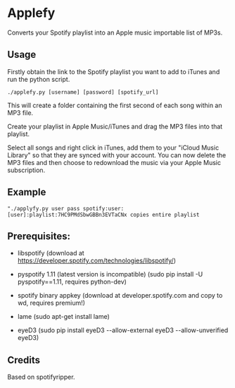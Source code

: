 Applefy
=============

Converts your Spotify playlist into an Apple music importable list of MP3s.

Usage
-----
Firstly obtain the link to the Spotify playlist you want to add to iTunes and run the python script.

    ./applefy.py [username] [password] [spotify_url]

This will create a folder containing the first second of each song within an MP3 file.

Create your playlist in Apple Music/iTunes and drag the MP3 files into that playlist.

Select all songs and right click in iTunes, add them to your "iCloud Music Library" so that they are synced with your account. You can now delete the MP3 files and then choose to redownload the music via your Apple Music subscription.

Example
--------
    "./applyfy.py user pass spotify:user:[user]:playlist:7HC9PMdSbwGBBn3EVTaCNx copies entire playlist

Prerequisites:
--------------
* libspotify (download at https://developer.spotify.com/technologies/libspotify/)

* pyspotify 1.11 (latest version is incompatible) (sudo pip install -U pyspotify==1.11, requires python-dev) 

* spotify binary appkey (download at developer.spotify.com and copy to wd, requires premium!)

* lame (sudo apt-get install lame)

* eyeD3 (sudo pip install eyeD3 --allow-external eyeD3 --allow-unverified eyeD3)

Credits
----
Based on spotifyripper.
